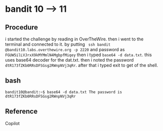 # bandit 10 --> 11

## Procedure
i started the challenge by reading in OverTheWire.
then i went to the terminal and connected to it.
by putting ` ssh bandit @bandit10.labs.overthewire.org -p 2220`
and password as `FGUW5ilLVJrxX9kMYMmlN4MgbpfMiqey`
then i typed `base64 -d data.txt`.
this uses base64 decoder for the dat.txt.
then i noted the password `dtR173fZKb0RRsDFSGsg2RWnpNVj3qRr`.
after that i typed exit to get of the shell.

## bash
`bandit10@bandit:~$ base64 -d data.txt
The password is dtR173fZKb0RRsDFSGsg2RWnpNVj3qRr`

## Reference
Copilot 
